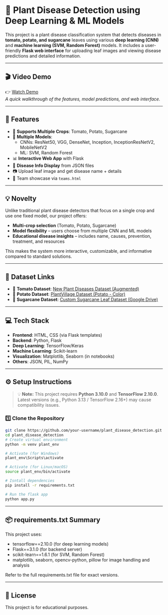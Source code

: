 # 🌱 Plant Disease Detection using Deep Learning & ML Models

This project is a plant disease classification system that detects diseases in **tomato, potato, and sugarcane** leaves using various **deep learning (CNN)** and **machine learning (SVM, Random Forest)** models. It includes a user-friendly **Flask web interface** for uploading leaf images and viewing disease predictions and detailed information.

---

## 🎬 Video Demo

👉 [Watch Demo](https://drive.google.com/file/d/1Y4MQtlwxtyItxTO0JLqpneJtOhWnz3V0/view?usp=sharing)  
*A quick walkthrough of the features, model predictions, and web interface.*

---

## 🚀 Features

- 🌾 **Supports Multiple Crops**: Tomato, Potato, Sugarcane
- 🧠 **Multiple Models**:
  - CNNs: ResNet50, VGG, DenseNet, Inception, InceptionResNetV2, MobileNetV2
  - ML: SVM, Random Forest
- 📊 **Interactive Web App** with Flask
- 🧾 **Disease Info Display** from JSON files
- 📷 Upload leaf image and get disease name + details
- 👥 Team showcase via `teams.html`

---

## 💡 Novelty

Unlike traditional plant disease detectors that focus on a single crop and use one fixed model, our project offers:

- **Multi-crop selection** (Tomato, Potato, Sugarcane)
- **Model flexibility** – users choose from multiple CNN and ML models
- **Educational disease insights** – includes name, causes, prevention, treatment, and resources

This makes the system more interactive, customizable, and informative compared to standard solutions.

---

## 🌾 Dataset Links

- 🍅 **Tomato Dataset**: [New Plant Diseases Dataset (Augmented)](https://www.kaggle.com/datasets/vipoooool/new-plant-diseases-dataset)
- 🥔 **Potato Dataset**: [PlantVillage Dataset (Potato - Color)](https://www.kaggle.com/datasets/abdallahalidev/plantvillage-dataset)
- 🍬 **Sugarcane Dataset**: [Custom Sugarcane Leaf Dataset (Google Drive)](https://www.kaggle.com/datasets/nirmalsankalana/sugarcane-leaf-disease-dataset)

---

## 💻 Tech Stack

- **Frontend**: HTML, CSS (via Flask templates)
- **Backend**: Python, Flask
- **Deep Learning**: TensorFlow/Keras
- **Machine Learning**: Scikit-learn
- **Visualization**: Matplotlib, Seaborn (in notebooks)
- **Others**: JSON, PIL, NumPy

---

## ⚙️ Setup Instructions

> 💡 **Note:** This project requires **Python 3.10.0** and **TensorFlow 2.10.0**.  
> Latest versions (e.g., Python 3.13 / TensorFlow 2.16+) may cause compatibility issues.

### 1️⃣ Clone the Repository

```bash
git clone https://github.com/your-username/plant_disease_detection.git
cd plant_disease_detection
# Create virtual environment
python -m venv plant_env

# Activate (for Windows)
plant_env\Scripts\activate

# Activate (for Linux/macOS)
source plant_env/bin/activate

# Isntall dependencies
pip install -r requirements.txt

# Run the flask app
python app.py
```

---

## 📦 requirements.txt Summary
This project uses:

- tensorflow==2.10.0 (for deep learning models)
- Flask==3.1.0 (for backend server)
- scikit-learn==1.6.1 (for SVM, Random Forest)
- matplotlib, seaborn, opencv-python, pillow for image handling and analysis

Refer to the full requirements.txt file for exact versions.

---

## 📝 License
This project is for educational purposes.

